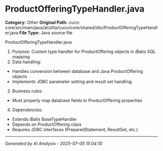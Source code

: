 # ProductOfferingTypeHandler.java

**Category:** Other
**Original Path:** cuco-core/src/main/java/at/a1ta/cuco/core/shared/dto/ProductOfferingTypeHandler.java
**File Type:** Java source file

ProductOfferingTypeHandler.java
1. Purpose: Custom type handler for ProductOffering objects in iBatis SQL mapping
2. Data handling:
- Handles conversion between database and Java ProductOffering objects
- Implements JDBC parameter setting and result set handling
3. Business rules:
- Must properly map database fields to ProductOffering properties
4. Dependencies:
- Extends iBatis BaseTypeHandler
- Depends on ProductOffering class
- Requires JDBC interfaces (PreparedStatement, ResultSet, etc.)

---
*Generated by AI Analysis - 2025-07-05 15:04:10*
